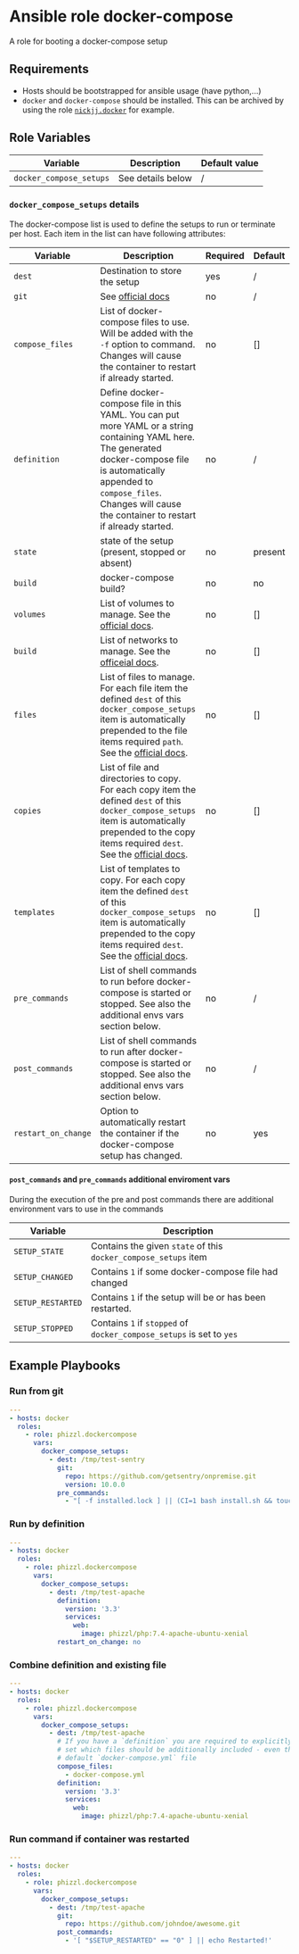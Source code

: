 # Ansible role docker-compose
A role for booting a docker-compose setup

## Requirements
- Hosts should be bootstrapped for ansible usage (have python,...)
- `docker` and `docker-compose` should be installed. This can be archived by using the role [`nickjj.docker`](https://github.com/nickjj/ansible-docker) for example.

## Role Variables

| Variable | Description | Default value |
|----------|-------------|---------------|
| `docker_compose_setups`| See details below | / |

### `docker_compose_setups` details

The docker-compose list is used to define the setups to run or terminate per host.   Each item in
the list can have following attributes:

| Variable | Description | Required | Default |
|----------|-------------|----------|---------|
| `dest` | Destination to store the setup | yes | / |
| `git` | See [official docs](https://docs.ansible.com/ansible/latest/modules/git_module.html) | no | / |
| `compose_files` | List of docker-compose files to use. Will be added with the `-f` option to command. Changes will cause the container to restart if already started. | no | [] |
| `definition` | Define docker-compose file in this YAML. You can put more YAML or a string containing YAML here. The generated docker-compose file is automatically appended to `compose_files`. Changes will cause the container to restart if already started. | no | / |
| `state` | state of the setup (present, stopped or absent) | no | present |
| `build` | docker-compose build?  | no | no |
| `volumes` | List of volumes to manage. See the [official docs](https://docs.ansible.com/ansible/latest/modules/docker_volume_module.html). | no | [] |
| `build` | List of networks to manage. See the [officeial docs](https://docs.ansible.com/ansible/latest/modules/docker_network_module.html). | no | [] |
| `files` | List of files to manage. For each file item the defined `dest` of this `docker_compose_setups` item is automatically prepended to the file items required `path`. See the [official docs](https://docs.ansible.com/ansible/latest/modules/file_module.html). | no | [] |
| `copies` | List of file and directories to copy. For each copy item the defined `dest` of this `docker_compose_setups` item is automatically prepended to the copy items required `dest`. See the [official docs](https://docs.ansible.com/ansible/latest/modules/copy_module.html). | no | [] |
| `templates` | List of templates to copy. For each copy item the defined `dest` of this `docker_compose_setups` item is automatically prepended to the copy items required `dest`. See the [official docs](https://docs.ansible.com/ansible/latest/modules/template_module.html). | no | [] |
| `pre_commands` | List of shell commands to run before docker-compose is started or stopped. See also the additional envs vars section below. | no | / |
| `post_commands` | List of shell commands to run after docker-compose is started or stopped. See also the additional envs vars section below. | no | / |
| `restart_on_change` | Option to automatically restart the container if the docker-compose setup has changed. | no | yes |


#### `post_commands` and `pre_commands` additional enviroment vars
During the execution of the pre and post commands there are additional environment vars to use in the commands

| Variable | Description |
|----------|-------------|
| `SETUP_STATE`| Contains the given `state` of this `docker_compose_setups` item |
| `SETUP_CHANGED`| Contains `1` if some docker-compose file had changed |
| `SETUP_RESTARTED`| Contains `1` if the setup will be or has been restarted. |
| `SETUP_STOPPED`| Contains `1` if `stopped` of `docker_compose_setups` is set to `yes` |


## Example Playbooks

### Run from git
```yaml
---
- hosts: docker
  roles:
    - role: phizzl.dockercompose
      vars:
        docker_compose_setups:
          - dest: /tmp/test-sentry
            git:
              repo: https://github.com/getsentry/onpremise.git
              version: 10.0.0
            pre_commands:
              - "[ -f installed.lock ] || (CI=1 bash install.sh && touch installed.lock)"
```

### Run by definition
```yaml
---
- hosts: docker
  roles:
    - role: phizzl.dockercompose
      vars:
        docker_compose_setups:
          - dest: /tmp/test-apache
            definition:
              version: '3.3'
              services:
                web:
                  image: phizzl/php:7.4-apache-ubuntu-xenial
            restart_on_change: no
```

### Combine definition and existing file 
```yaml
---
- hosts: docker
  roles:
    - role: phizzl.dockercompose
      vars:
        docker_compose_setups:
          - dest: /tmp/test-apache
            # If you have a `definition` you are required to explicitly 
            # set which files should be additionally included - even the 
            # default `docker-compose.yml` file
            compose_files:
              - docker-compose.yml
            definition:
              version: '3.3'
              services:
                web:
                  image: phizzl/php:7.4-apache-ubuntu-xenial
```

### Run command if container was restarted
```yaml
---
- hosts: docker
  roles:
    - role: phizzl.dockercompose
      vars:
        docker_compose_setups:
          - dest: /tmp/test-apache
            git:
              repo: https://github.com/johndoe/awesome.git
            post_commands:
              - '[ "$SETUP_RESTARTED" == "0" ] || echo Restarted!'
```
